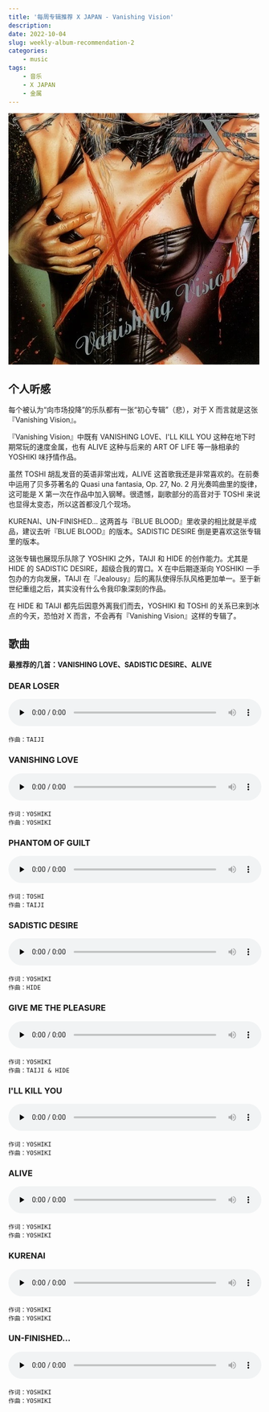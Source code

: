```yaml
---
title: '每周专辑推荐 X JAPAN - Vanishing Vision'
description: 
date: 2022-10-04
slug: weekly-album-recommendation-2
categories:
    - music
tags:
    - 音乐
    - X JAPAN
    - 金属
---
```


![](cover.jpg)

## 个人听感

每个被认为“向市场投降”的乐队都有一张“初心专辑”（悲），对于 X 而言就是这张『Vanishing Vision』。

『Vanishing Vision』中既有 VANISHING LOVE、I'LL KILL YOU 这种在地下时期常玩的速度金属，也有 ALIVE 这种与后来的 ART OF LIFE 等一脉相承的 YOSHIKI 味抒情作品。

虽然 TOSHI 胡乱发音的英语非常出戏，ALIVE 这首歌我还是非常喜欢的。在前奏中运用了贝多芬著名的 Quasi una fantasia, Op. 27, No. 2 月光奏鸣曲里的旋律，这可能是 X 第一次在作品中加入钢琴。很遗憾，副歌部分的高音对于 TOSHI 来说也显得太变态，所以这首都没几个现场。

KURENAI、UN-FINISHED... 这两首与『BLUE BLOOD』里收录的相比就是半成品，建议去听『BLUE BLOOD』的版本。SADISTIC DESIRE 倒是更喜欢这张专辑里的版本。

这张专辑也展现乐队除了 YOSHIKI 之外，TAIJI 和 HIDE 的创作能力。尤其是 HIDE 的 SADISTIC DESIRE，超级合我的胃口。X 在中后期逐渐向 YOSHIKI 一手包办的方向发展，TAIJI 在『Jealousy』后的离队使得乐队风格更加单一。至于新世纪重组之后，其实没有什么令我印象深刻的作品。

在 HIDE 和 TAIJI 都先后因意外离我们而去，YOSHIKI 和 TOSHI 的关系已来到冰点的今天，恐怕对 X 而言，不会再有『Vanishing Vision』这样的专辑了。

## 歌曲

**最推荐的几首：VANISHING LOVE、SADISTIC DESIRE、ALIVE**

### DEAR LOSER

<audio controls preload="none" style="width: 100%;">
    <source src="mp3/[1] DEAR LOSER.mp3" type="audio/mp3" />
</audio>

    作曲：TAIJI

### VANISHING LOVE

<audio controls preload="none" style="width: 100%;">
    <source src="mp3/[2] VANISHING LOVE.mp3" type="audio/mp3" />
</audio>

    作词：YOSHIKI
    作曲：YOSHIKI

### PHANTOM OF GUILT

<audio controls preload="none" style="width: 100%;">
    <source src="mp3/[3] PHANTOM OF GUILT.mp3" type="audio/mp3" />
</audio>

    作词：TOSHI
    作曲：TAIJI
    
### SADISTIC DESIRE

<audio controls preload="none" style="width: 100%;">
    <source src="mp3/[4] SADISTIC DESIRE.mp3" type="audio/mp3" />
</audio>

    作词：YOSHIKI
    作曲：HIDE

### GIVE ME THE PLEASURE

<audio controls preload="none" style="width: 100%;">
    <source src="mp3/[5] GIVE ME THE PLEASURE.mp3" type="audio/mp3" />
</audio>

    作词：YOSHIKI
    作曲：TAIJI & HIDE
    
### I'LL KILL YOU

<audio controls preload="none" style="width: 100%;">
    <source src="mp3/[6] I'LL KILL YOU.mp3" type="audio/mp3" />
</audio>

    作词：YOSHIKI
    作曲：YOSHIKI
    
### ALIVE

<audio controls preload="none" style="width: 100%;">
    <source src="mp3/[7] ALIVE.mp3" type="audio/mp3" />
</audio>

    作词：YOSHIKI
    作曲：YOSHIKI
    
### KURENAI

<audio controls preload="none" style="width: 100%;">
    <source src="mp3/[8] KURENAI.mp3" type="audio/mp3" />
</audio>

    作词：YOSHIKI
    作曲：YOSHIKI
    
### UN-FINISHED...

<audio controls preload="none" style="width: 100%;">
    <source src="mp3/[9] UN-FINISHED....mp3" type="audio/mp3" />
</audio>

    作词：YOSHIKI
    作曲：YOSHIKI